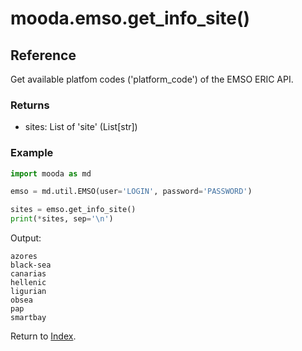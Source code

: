 # mooda.emso.get_info_site()

## Reference

Get available platfom codes ('platform_code') of the EMSO ERIC API.

### Returns

* sites: List of 'site' (List[str])

### Example

```python
import mooda as md

emso = md.util.EMSO(user='LOGIN', password='PASSWORD')

sites = emso.get_info_site()
print(*sites, sep='\n')
```

Output:

```
azores
black-sea
canarias
hellenic
ligurian
obsea
pap
smartbay
```

Return to [Index](../../index_api_reference.md).
